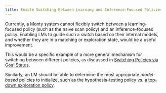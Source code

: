 ```yaml
---
title: Enable Switching Between Learning and Inference-Focused Policies
---
```


Currently, a Monty system cannot flexibly switch between a learning-focused policy (such as the naive scan policy) and an inference-focused policy. Enabling LMs to guide such a switch based on their internal models, and whether they are in a matching or exploration state, would be a useful improvement.

This would be a specific example of a more general mechanism for switching between different policies, as discussed in [Switching Policies via Goal States](interpret-goal-states-in-motor-system-switch-policies.md).

Similarly, an LM should be able to determine the most appropriate *model-based* policies to initialize, such as the hypothesis-testing policy vs. a [top-down exploration policy](top-down-exploration-policy.md).